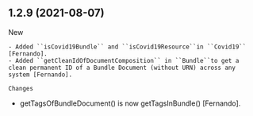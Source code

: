 
1.2.9 (2021-08-07)
------------------

New
~~~
- Added ``isCovid19Bundle`` and ``isCovid19Resource``in ``Covid19`` [Fernando].
- Added ``getCleanIdOfDocumentComposition`` in ``Bundle``to get a clean permanent ID of a Bundle Document (without URN) across any system [Fernando].

Changes
~~~~~~~
- getTagsOfBundleDocument() is now getTagsInBundle() [Fernando].
